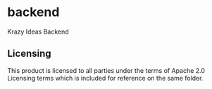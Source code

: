# backend
Krazy Ideas Backend

## Licensing
This product is licensed to all parties under the terms of Apache 2.0 Licensing terms which
is included for reference on the same folder.
